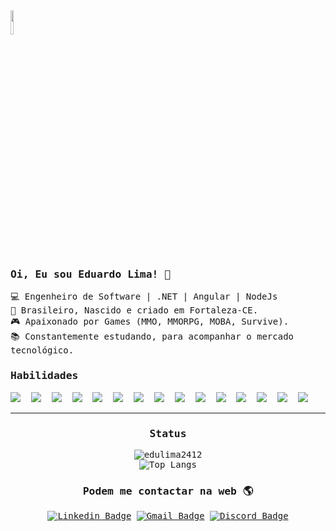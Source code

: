 <samp>
<img width="10%" src="https://komarev.com/ghpvc/?username=edulima2412&color=yellowgreen&label=Visualizações" />

### Oi, Eu sou Eduardo Lima! 👋
💻 Engenheiro de Software | .NET | Angular | NodeJs <br>
🏡 Brasileiro, Nascido e criado em Fortaleza-CE. <br>
🎮 Apaixonado por Games (MMO, MMORPG, MOBA, Survive). <br>
📚 Constantemente estudando, para acompanhar o mercado tecnológico. <br>

### Habilidades
<img src="https://img.shields.io/badge/CSharp-1?&logo=c-sharp&style=social&logoColor=67217a" />&nbsp;
<img src="https://img.shields.io/badge/.NET-1?&logo=.net&style=social" />&nbsp;
<img src="https://img.shields.io/badge/NodeJS-1?&logo=node.js&style=social" />&nbsp;
<img src="https://img.shields.io/badge/JSON-1?style=social&logo=json" />&nbsp;
<img src="https://img.shields.io/badge/Git-F05032?style=social&logo=git&logoColor=F05032" />&nbsp;
<img src="https://img.shields.io/badge/Github-1?&logo=github&style=social" />&nbsp;
<img src="https://img.shields.io/badge/React-1?&logo=react&style=social&logoColor=5adafd" />&nbsp;
<img src="https://img.shields.io/badge/HTML-1?&logo=html5&style=social" />&nbsp;
<img src="https://img.shields.io/badge/CSS-1?&logo=css3&style=social" />&nbsp;
<img src="https://img.shields.io/badge/Javascript-1?&logo=javascript&style=social&logoColor=f0d73b" />&nbsp;
<img src="https://img.shields.io/badge/SQL%20Server-1?&logo=microsoft-sql-server&style=social" />&nbsp;
<img src="https://img.shields.io/badge/MySQL-1?&logo=mysql&style=social" />&nbsp;
<img src="https://img.shields.io/badge/PostgreSQL-1?&logo=postgresql&style=social" />&nbsp;
<img src="https://img.shields.io/badge/Visual%20Studio-1?&logo=visual-studio&style=social" />&nbsp;
<img src="https://img.shields.io/badge/VS%20Code-1?&logo=visual-studio-code&style=social" />&nbsp;

<div align="center">
<hr />

### Status
![edulima2412](https://github-readme-stats.vercel.app/api?username=haazack&theme=chartreuse-dark&show_icons=true&hide_title=true)
<br />
![Top Langs](https://github-readme-stats.vercel.app/api/top-langs/?username=haazack&langs_count=10&layout=compact&theme=chartreuse-dark&hide_title=true)


### Podem me contactar na web 🌎
[![Linkedin Badge](https://img.shields.io/badge/-Linkedin-blue?style=flat&logo=Linkedin&logoColor=white&link=https://www.linkedin.com/in/edulima2412)](https://www.linkedin.com/in/edulima2412)
[![Gmail Badge](https://img.shields.io/badge/-Gmail-c14438?style=flat&logo=Gmail&logoColor=white&link=mailto:edulima2412@gmail.com)](mailto:edulima2412@gmail.com)
[![Discord Badge](https://img.shields.io/badge/-Discord-blue?style=flat&logo=Discord&logoColor=white&link=https://discord.com/channels/EduardoLima#7204)](https://discord.com/channels/@EduardoLima#7204)

</div>
</samp>
